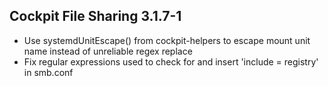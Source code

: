 ## Cockpit File Sharing 3.1.7-1

* Use systemdUnitEscape() from cockpit-helpers to escape mount unit name instead of unreliable regex replace
* Fix regular expressions used to check for and insert 'include = registry' in smb.conf